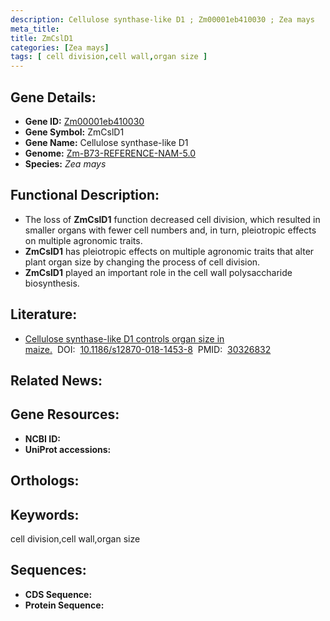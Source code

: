 ```yaml
---
description: Cellulose synthase-like D1 ; Zm00001eb410030 ; Zea mays
meta_title:
title: ZmCslD1
categories: [Zea mays]
tags: [ cell division,cell wall,organ size ]
---
```


## Gene Details:
- **Gene ID:**	[Zm00001eb410030]()
- **Gene Symbol:** ZmCslD1
- **Gene Name:** Cellulose synthase-like D1
- **Genome:** [Zm-B73-REFERENCE-NAM-5.0]()
- **Species:** *Zea mays*

## Functional Description:
   - The loss of **ZmCslD1** function decreased cell division, which resulted in smaller organs with fewer cell numbers and, in turn, pleiotropic effects on multiple agronomic traits.
   - **ZmCslD1** has pleiotropic effects on multiple agronomic traits that alter plant organ size by changing the process of cell division.
   - **ZmCslD1** played an important role in the cell wall polysaccharide biosynthesis.

## Literature:
   - [Cellulose synthase-like D1 controls organ size in maize.]( https://bmcplantbiol.biomedcentral.com/articles/10.1186/s12870-018-1453-8)&nbsp;&nbsp;DOI:&nbsp;&nbsp;[10.1186/s12870-018-1453-8](https://bmcplantbiol.biomedcentral.com/articles/10.1186/s12870-018-1453-8)&nbsp;&nbsp;PMID:&nbsp;&nbsp;[30326832](https://pubmed.ncbi.nlm.nih.gov/30326832/)

## Related News:

## Gene Resources:
- **NCBI ID:** [](https://www.ncbi.nlm.nih.gov/gene/?term=)
- **UniProt accessions:** [](https://www.uniprot.org/uniprotkb//entry)

## Orthologs:

## Keywords:
cell division,cell wall,organ size

## Sequences:
- **CDS Sequence:**
- **Protein Sequence:**
